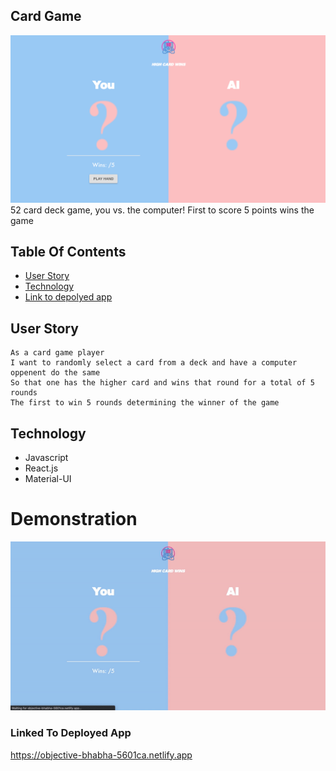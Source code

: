 ## Card Game
![Screenshot](high-card.png)
52 card deck game, you vs. the computer! First to score 5 points wins the game


## Table Of Contents
- [User Story](#User-Story)
- [Technology](#Technology)
- [Link to depolyed app](#Link-to-depolyed-app)

## User Story
```
As a card game player
I want to randomly select a card from a deck and have a computer oppenent do the same
So that one has the higher card and wins that round for a total of 5 rounds 
The first to win 5 rounds determining the winner of the game
```

## Technology
* Javascript
* React.js
* Material-UI

# Demonstration
![picture](./demo.gif)

### Linked To Deployed App
https://objective-bhabha-5601ca.netlify.app

